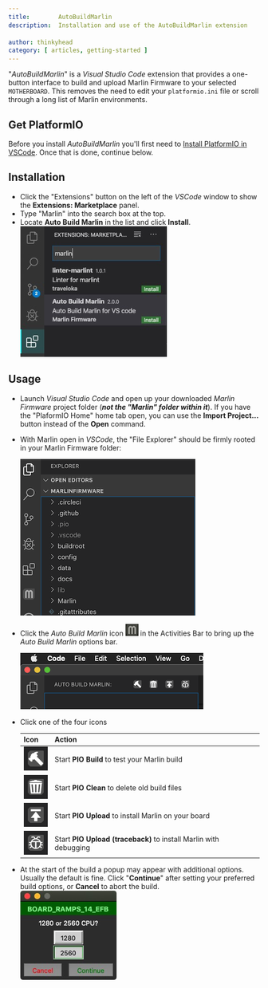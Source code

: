 ```yaml
---
title:        AutoBuildMarlin
description:  Installation and use of the AutoBuildMarlin extension

author: thinkyhead
category: [ articles, getting-started ]
---
```


"*AutoBuildMarlin*" is a *Visual Studio Code* extension that provides a one-button interface to build and upload Marlin Firmware to your selected `MOTHERBOARD`. This removes the need to edit your `platformio.ini` file or scroll through a long list of Marlin environments.

## Get PlatformIO

Before you install *AutoBuildMarlin* you'll first need to [Install PlatformIO in VSCode](/docs/basics/install_platformio_vscode.html). Once that is done, continue below.

## Installation

- Click the "Extensions" button on the left of the *VSCode* window to show the **Extensions: Marketplace** panel.
- Type "Marlin" into the search box at the top.
- Locate **Auto Build Marlin** in the list and click **Install**.<br/>
  ![Auto Build Marlin extension](/assets/images/basics/mab-install.jpg)

## Usage

- Launch *Visual Studio Code* and open up your downloaded *Marlin Firmware* project folder (***not the "Marlin" folder within it***). If you have the "PlaformIO Home" home tab open, you can use the **Import Project…** button instead of the **Open** command.

- With Marlin open in *VSCode*, the "File Explorer" should be firmly rooted in your Marlin Firmware folder:

  ![AutoBuild Icon](/assets/images/basics/install_platformio_vscode/Activity_bar.png)

- Click the *Auto Build Marlin* icon ![AutoBuild Icon](/assets/images/basics/install_platformio_vscode/AB_icon.png) in the Activities Bar to bring up the *Auto Build Marlin* options bar.

  ![AutoBuild Menu](/assets/images/basics/install_platformio_vscode/AB_menu.png)

- Click one of the four icons

  Icon|Action
  ----|------
  ![PIO Build](/assets/images/basics/install_platformio_vscode/B_small.png)|Start **PIO Build** to test your Marlin build
  ![PIO Clean](/assets/images/basics/install_platformio_vscode/C_small.png)|Start **PIO Clean** to delete old build files
  ![PIO Upload](/assets/images/basics/install_platformio_vscode/U_small.png)|Start **PIO Upload** to install Marlin on your board
  ![PIO Debug](/assets/images/basics/install_platformio_vscode/T_small.png)|Start **PIO Upload (traceback)** to install Marlin with debugging

- At the start of the build a popup may appear with additional options. Usually the default is fine. Click "**Continue**" after setting your preferred build options, or **Cancel** to abort the build.<br/>
![AutoBuild Popup](/assets/images/basics/install_platformio_vscode/platformio_popup.jpg)
